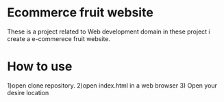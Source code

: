 # Ecommerce fruit website
These is  a project related to Web development domain  in these project i create a e-commerece fruit website.
# How to use 
1)open clone repository.
2)open index.html in a web browser
3) Open your desire location
